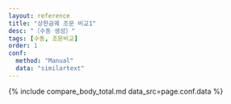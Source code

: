 ```yaml
---
layout: reference
title: "상한금궤 조문 비교1"
desc: "〔수동 생성〕"
tags: [수동, 조문비교]
order: 1
conf:
  method: "Manual"
  data: "similartext"
---
```


{% include compare_body_total.md data_src=page.conf.data %}
